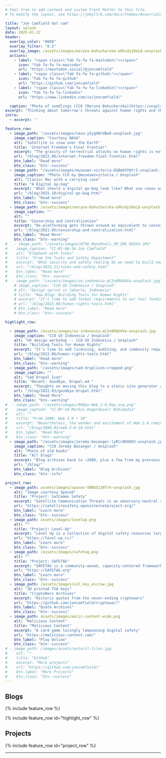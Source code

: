 ```yaml
---
# Feel free to add content and custom Front Matter to this file.
# To modify the layout, see https://jekyllrb.com/docs/themes/#overriding-theme-defaults

title: "Jon Camfield dot com"
layout: splash
date: 2025-01-22
header:
  overlay_color: "#000"
  overlay_filter: "0.5"
  overlay_image: /assets/images/maryna-bohucharska-a9hsdy18oLQ-unsplash-glitched.png
  actions:
    - label: "<span class=\"fab fa-fw fa-mastodon\"></span>"
      icon: "fab fa-fw fa-mastodon"
      url: "https://mastodon.social/@joncamfield"
    - label: "<span class=\"fab fa-fw fa-github\"></span>"
      icon: "fab fa-fw fa-github"
      url: "https://github.com/joncamfield"
    - label: "<span class=\"fab fa-fw fa-linkedin\"></span>"
      icon: "fab fa-fw fa-linkedin"
      url: "https://www.linkedin.com/in/joncamfield/"

  caption: "Photo of seedlings (CC0 [Maryna Bohucharska](https://unsplash.com/@bohucharska) / Unsplash) filtered with [Glimpse](https://glimpse-editor.org/)"
excerpt: "Thinking about tomorrow's threats against human rights and the open Internet. Frustrated Optimist, open source nerd, gardener, salsa dancer, cook, husband, dad, embarrassed Texan. Opinions here are my own. he/they"
intro:
  - excerpt: ''

feature_row:
  - image_path: "/assets/images/nasa-yZygONrUBe8-unsplash.jpg"
    image_caption: "Courtesy NASA"
    alt: "Satellite in view over the Earth"
    title: "Internet Freedom's Final Frontier"
    excerpt: "The gravity of terrestrial attacks on human rights is not magically escaped in orbit "
    url: "/blog/2022.06/internet-freedom-final-frontier.html"
    btn_label: "Read more"
    btn_class: "btn--success"
  - image_path: "/assets/images/museums-victoria-QSBm03YHtrI-unsplash.jpg"
    image_caption: "Photo CC0 by @museumsvictoria / Unsplash"
    alt: "Classic Mac with a carrying case"
    title: "A Digital Go-bag"
    excerpt: "What should a digital go-bag look like? What use cases would it focus on? I’ve settled on three guiding principles: Community, Content, and Connectivity. "
    url: "/blog/2025.10/digital-go-bag.html"
    btn_label: "Read more"
    btn_class: "btn--success"
  - image_path: /assets/images/maryna-bohucharska-a9hsdy18oLQ-unsplash-merged.png
    image_caption: ""
    alt: ""
    title: "Censorship and Centralization"
    excerpt: "De-platforming gets thrown around as equivalent to censorship or getting kicked off of the Internet, but this is a dangerous and self-fulfilling lie."
    url: "/blog/2021.05/censorship-and-centralization.html"
    btn_label: "Read More"
    btn_class: "btn--warning"
#   - image_path: "/assets/images/0756_ManaPools_ZM_IMG_09354.JPG"
#    image_caption: "CC-BY-NA-SA Jon Camfield"
#    alt: "Elephant with Tusks"
#    title: "From the Tusks and Safety Department"
#    excerpt: "What security and safety tooling do we need to build now if the fediverse scales to tens or hundreds of millions of users."
#    url: "/blog/2022.11/tusks-and-safety.html"
#    btn_label: "Read more"
#    btn_class: "btn--success"
#  - image_path: "/assets/images/ux-indonesia-qC2n6RQU4Vw-unsplash.jpg"
    # image_caption: "CC0 UX Indonesia / Unsplash"
    # alt: "Design sprint in Jakarta, Indonesia"
    # title: "New Blog: Building Tools for Human Rights"
    # excerpt: "It's time to add formal requirements to our tool funding process to reduce risks while also contributing to building more inclusive tools"
    # url: "/blog/2022.06/human-rights-tools.html"
    # btn_label: "Read more"
    # btn_class: "btn--success"

highlight_row:

  - image_path: /assets/images/ux-indonesia-qC2n6RQU4Vw-unsplash.jpg
    image_caption: "CC0 UX Indonesia / Unsplash"
    alt: "UX design workshop -- CC0 UX Indonesia / Unsplash"
    title: "Building Tools for Human Rights"
    excerpt: "It’s time to add licensing, auditing, and community requirements to our tool funding process to reduce risks while also contributing to building more inclusive tools "
    url: "/blog/2022.06/human-rights-tools.html"
    btn_label: "Read more"
    btn_class: "btn--warning"
  - image_path: "/assets/images/sad-druplicon-cropped.png"
    image_caption: ""
    alt: "Sad Drupal Icon"
    title: "Recent: Goodbye, Drupal.md "
    excerpt: "Thoughts on moving this blog to a static site generator after 13 years of Drupal"
    url: "/blog/2022.03/goodbye-drupal.html"
    btn_label: "Read More"
    btn_class: "btn--warning"
#  - image_path: "/assets/images/960px-Web_2.0_Map.svg.png"
#    image_caption: "CC-BY-SA Markus Angermeier/ Wikimedia"
#    alt: ""
#    title: "From 2006: Web 2.0 + 10"
#    excerpt: "Nevertheless, the wonder and excitement of Web 2.0 reminds me heavily of the early days of the Internet, and the non-web parts of it -- BBSes, Usenet, and the command-line interface world"
#    url: "/blog/2006.01/web-2-0-10.html"
#    btn_label: "Read More"
#    btn_class: "btn--warning"
  - image_path: "/assets/images/jeremy-bezanger-lyRCc0KGKEU-unsplash.jpg"
    image_caption: "CC0 Jeremy Bezanger / Unsplash"
    alt: "Photo of old books"
    title: "All blogs"
    excerpt: "Blog archives back to ~2006, plus a few from my previous blog dating to 1999 - you can also browse by [category](/categories/) or [tags](/tags/)"
    url: "/blog/"
    btn_label: "Blog Archives"
    btn_class: "btn--info"

project_row:
  - image_path: assets/images/spacex-VBNb52J8Trk-unsplash.jpg
    alt: "Image courtesy SpaceX"
    title: "Project: SatComms Safety"
    excerpt: "Satellite Communication Threats is an adversary-neutral review of known risks with satellite communications (satphones, BGANs, and LEO-orbit (StarLink) terminals). "
    url: "https://satellitesafety.openinternetproject.org/"
    btn_label: "Learn more"
    btn_class: "btn--success"
  - image_path: assets/images/levelup.png
    alt: ""
    title: "Project: Level-Up"
    excerpt: "Level Up is a collection of digital safety resources targeted at trainers to build more engaging and impactful curricula"
    url: "https://level-up.cc/"
    btn_label: "Learn more"
    btn_class: "btn--success"
  - image_path: /assets/images/safetag.png
    alt: ""
    title: "Project: SAFETAG"
    excerpt: "SAFETAG is a community-owned, capacity-centered framework for organizational digital security assessment that I co-authored."
    url: "https://SAFETAG.org"
    btn_label: "Learn more"
    btn_class: "btn--success"
  - image_path: /assets/images/Lol_key_escrow.jpg
    alt: "3D printed TSA keys"
    title: "CryptoWars Archives"
    excerpt: "Historic quotes from the never-ending cryptowars"
    url: "https://github.com/joncamfield/cryptowar/"
    btn_label: "Quote Archives"
    btn_class: "btn--success"
  - image_path: assets/images/malic-content-wide.png
    alt: "Malicious Content"
    title: "Malicious Content"
    excerpt: "A card game lovingly lampooning digital safety"
    url: "https://malicious-content.com/"
    btn_label: "Play Online"
    btn_class: "btn--success"
# - image_path: /images/assets/estoril-tiles.jpg
#    alt: ""
#    title: "GitHub"
#    excerpt: "More projects"
#    url: "https://github.com/joncamfield/"
#    btn_label: "More Projects"
#    btn_class: "btn--success"
---
```

<!--{% include feature_row id="intro" type="center" %}-->
## Blogs

{% include feature_row %}

{% include feature_row id="highlight_row" %}

## Projects

{% include feature_row id="project_row" %}

---

<script src="https://pitwebring.billhunt.dev/webring.js"></script>
  <script>showWebring(true);</script>

